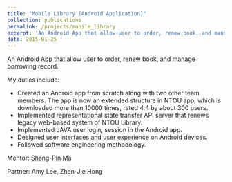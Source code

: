 ```yaml
---
title: "Mobile Library (Android Application)"
collection: publications
permalink: /projects/mobile_library
excerpt: 'An Android App that allow user to order, renew book, and manage borrowing record.'
date: 2015-01-25
---
```


An Android App that allow user to order, renew book, and manage borrowing record.

My duties include:  
* Created an Android app from scratch along with two other team members. The app is now an extended structure in NTOU app, which is downloaded more than 10000 times, rated 4.4 by about 300 users.  
* Implemented representational state transfer API server that renews legacy web-based system of NTOU Library.  
* Implemented JAVA user login, session in the Android app.  
* Designed user interfaces and user experience on Android devices.  
* Followed software engineering methodology.  

Mentor: [Shang-Pin Ma](https://www.linkedin.com/in/shang-pin-ma-72a7093b/)  

Partner: Amy Lee, Zhen-Jie Hong  
